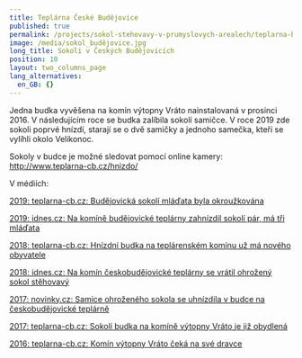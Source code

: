 ```yaml
---
title: Teplárna České Budějovice
published: true
permalink: /projects/sokol-stehovavy-v-prumyslovych-arealech/teplarna-budejovice
image: /media/sokol_budějovice.jpg
long_title: Sokoli v Českých Budějovicích
position: 10
layout: two_columns_page
lang_alternatives:
  en_GB: {}
---
```

Jedna budka vyvěšena na komín výtopny Vráto nainstalovaná v prosinci 2016.
 V následujícím roce se budka zalíbila sokolí samičce. V roce 2019 zde sokoli poprvé hnízdí, starají se o dvě samičky a jednoho samečka, kteří se vylíhli okolo Velikonoc. 



Sokoly v budce je možné sledovat pomocí online kamery: <http://www.teplarna-cb.cz/hnizdo/> 



V médiích:

[2019: teplarna-cb.cz: Budějovická sokolí mláďata byla okroužkována](http://www.teplarna-cb.cz/novinky/budejovicka-sokoli-mladata-byla-okrouzkovana.html)

[2019: idnes.cz: Na komíně budějovické teplárny zahnízdil sokolí pár, má tři mláďata](https://www.idnes.cz/ceske-budejovice/zpravy/sokol-stehovavy-mladata-komin-teplarna-budejovice.A190513_121511_budejovice-zpravy_mrl)

[2018: teplarna-cb.cz: Hnízdní budka na teplárenském komínu už má nového obyvatele](http://www.teplarna-cb.cz/novinky/hnizdni-budka-na-teplarenskem-kominu-uz-ma-noveho-obyvatele.html)

[2018: idnes.cz: Na komín českobudějovické teplárny se vrátil ohrožený sokol stěhovavý](https://www.idnes.cz/ceske-budejovice/zpravy/sokol-stehovavy-teplarna-komin-hnizdeni-ohrozeny.A181024_083627_budejovice-zpravy_mrl)

[2017: novinky.cz: Samice ohroženého sokola se uhnízdila v budce na českobudějovické teplárně](https://www.novinky.cz/domaci/442529-samice-ohrozeneho-sokola-se-uhnizdila-v-budce-na-ceskobudejovicke-teplarne.html)

[2017: teplarna-cb.cz: Sokolí budka na komíně výtopny Vráto je již obydlená](http://www.teplarna-cb.cz/novinky/sokoli-budka-na-komine-vytopny-vrato-je-uz-obydlena.html)

[2016: teplarna-cb.cz: Komín výtopny Vráto čeká na své dravce](http://www.teplarna-cb.cz/novinky/komin-vytopny-vrato-ceka-na-sve-dravce.html)
